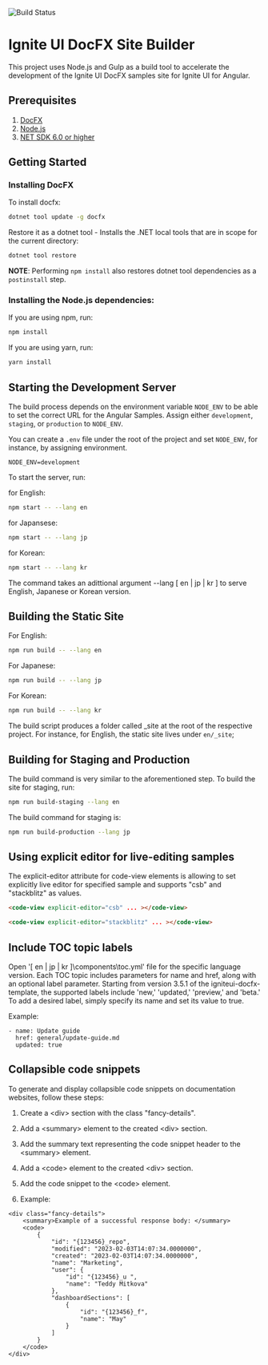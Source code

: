 ![Build Status](https://github.com/IgniteUI/igniteui-docfx/workflows/Node.js%20CI/badge.svg)

# Ignite UI DocFX Site Builder

This project uses Node.js and Gulp as a build tool to accelerate the development of the Ignite UI DocFX samples site for Ignite UI for Angular.

## Prerequisites

1. [DocFX](https://dotnet.github.io/docfx)
2. [Node.js](https://nodejs.org)
3. [NET SDK 6.0 or higher](https://dotnet.microsoft.com/en-us/download)

## Getting Started

### Installing DocFX

To install docfx:

```bash
dotnet tool update -g docfx
```

Restore it as a dotnet tool - Installs the .NET local tools that are in scope for the current directory: 

```bash
dotnet tool restore
```

**NOTE**: Performing `npm install` also restores dotnet tool dependencies as a `postinstall` step.

### Installing the Node.js dependencies:

If you are using npm, run:

```bash
npm install
```

If you are using yarn, run:

```bash
yarn install
```
## Starting the Development Server

The build process depends on the environment variable `NODE_ENV` to be able to set the correct URL for the Angular Samples. Assign either `development`, `staging`, or `production` to `NODE_ENV`.

You can create a `.env` file under the root of the project and set `NODE_ENV`, for instance, by assigning environment.

```
NODE_ENV=development
```

To start the server, run:

for English:

```bash
npm start -- --lang en
```

for Japansese:

```bash
npm start -- --lang jp
```

for Korean:

```bash
npm start -- --lang kr
```

The command takes an adittional argument --lang [ en | jp | kr ] to serve English, Japanese or Korean version.

## Building the Static Site

For English:

```bash
npm run build -- --lang en
```

For Japanese:

```bash
npm run build -- --lang jp
```

For Korean:

```bash
npm run build -- --lang kr
```

The build script produces a folder called \_site at the root of the respective project.
For instance, for English, the static site lives under `en/_site`;

## Building for Staging and Production

The build command is very similar to the aforementioned step. To build the site for staging, run:

```bash
npm run build-staging --lang en
```

The build command for staging is:

```bash
npm run build-production --lang jp
```

## Using explicit editor for live-editing samples

The explicit-editor attribute for code-view elements is allowing to set explicitly live editor for specified sample and supports "csb" and "stackblitz" as values.


```html
<code-view explicit-editor="csb" ... ></code-view>
```

```html
<code-view explicit-editor="stackblitz" ... ></code-view>
```

## Include TOC topic labels

Open '[ en | jp | kr ]\components\toc.yml' file for the specific language version.
Each TOC topic includes parameters for name and href, along with an optional label parameter. Starting from version 3.5.1 of the igniteui-docfx-template, the supported labels include 'new,' 'updated,' 'preview,' and 'beta.' To add a desired label, simply specify its name and set its value to true.

Example:

```
- name: Update guide
  href: general/update-guide.md
  updated: true
```

## Collapsible code snippets

To generate and display collapsible code snippets on documentation websites, follow these steps:

1. Create a \<div> section with the class "fancy-details".

2. Add a \<summary> element to the created \<div> section.

3. Add the summary text representing the code snippet header to the \<summary> element.

4.  Add a \<code> element to the created \<div> section.

5. Add the code snippet to the \<code> element.

6. Example:
```
<div class="fancy-details">
    <summary>Example of a successful response body: </summary>
    <code>
        {
            "id": "{123456}_repo",
            "modified": "2023-02-03T14:07:34.0000000",
            "created": "2023-02-03T14:07:34.0000000",
            "name": "Marketing",
            "user": {
                "id": "{123456}_u ",
                "name": "Teddy Mitkova"
            },
            "dashboardSections": [
                {
                    "id": "{123456}_f",
                    "name": "May"
                }
            ]
        }
    </code>
</div>
```

